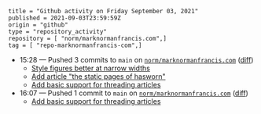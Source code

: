 ```
title = "Github activity on Friday September 03, 2021"
published = 2021-09-03T23:59:59Z
origin = "github"
type = "repository_activity"
repository = [ "norm/marknormanfrancis.com",]
tag = [ "repo-marknormanfrancis-com",]
```

* 15:28 — Pushed 3 commits to `main` on [`norm/marknormanfrancis.com`](https://github.com/norm/marknormanfrancis.com) ([diff](https://github.com/norm/marknormanfrancis.com/compare/74e9d065383e0e2807523ab6df28f7024443e37f..a5926483a54f1053c7272c1df043ec784305460e))
  * [Style figures better at narrow widths](https://github.com/norm/marknormanfrancis.com/commit/3bfb08652c15f24882bc92cd4e686e5c4c754a13)
  * [Add article "the static pages of hasworn"](https://github.com/norm/marknormanfrancis.com/commit/cfe05109fac5b38c37b8aff1a3a40f781d4a6086)
  * [Add basic support for threading articles](https://github.com/norm/marknormanfrancis.com/commit/a5926483a54f1053c7272c1df043ec784305460e)
* 16:07 — Pushed 1 commit to `main` on [`norm/marknormanfrancis.com`](https://github.com/norm/marknormanfrancis.com) ([diff](https://github.com/norm/marknormanfrancis.com/compare/a5926483a54f1053c7272c1df043ec784305460e..1821bed5495f37c2f3a9c88ae23389dcaa98e7e3))
  * [Add basic support for threading articles](https://github.com/norm/marknormanfrancis.com/commit/1821bed5495f37c2f3a9c88ae23389dcaa98e7e3)
